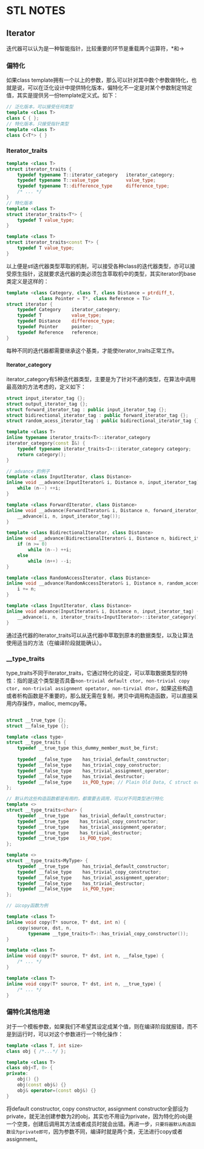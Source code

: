 # STL NOTES

## Iterator

迭代器可以认为是一种智能指针，比较重要的环节是重载两个运算符，*和->

### 偏特化

如果class template拥有一个以上的参数，那么可以针对其中数个参数做特化，也就是说，可以在泛化设计中提供特化版本，偏特化不一定是对某个参数制定特定值，其实是提供另一份template定义式。如下：

```c++
// 泛化版本，可以接受任何类型
template <class T>
class C { };
// 特化版本，只接受指针类型
template <class T>
class C<T*> { }
```

### Iterator_traits

```C++
template <class T>
struct iterator_traits {
    typedef typename T::iterator_category   iterator_category;
    typedef typename T::value_type          value_type;
    typedef typename T::difference_type     difference_type;
    /* ... */
}
// 特化版本
template <class T>
struct iterator_traits<T*> {
    typedef T value_type;
}

template <class T>
struct iterator_traits<const T*> {
    typedef T value_type;
}
```

以上便是stl迭代器类型萃取的机制，可以接受各种class的迭代器类型，亦可以接受原生指针，这就要求迭代器的类必须包含萃取机中的类型，其实iterator的base类定义是这样的：
```c++
template <class Category, class T, class Distance = ptrdiff_t, 
            class Pointer = T*, class Reference = T&>
struct iterator {
    typedef Category    iterator_category;
    typedef T           value_type;
    typedef Distance    difference_type;
    typedef Pointer     pointer;
    typedef Reference   reference;
}
```

每种不同的迭代器都需要继承这个基类，才能使iterator_traits正常工作。

#### Iterator_category

iterator_category有5种迭代器类型，主要是为了针对不通的类型，在算法中调用最高效的方法考虑的，定义如下：

```c++
struct input_iterator_tag {};
struct output_iterator_tag {};
struct forward_iterator_tag : public input_iterator_tag {};
struct bidirectional_iterator_tag : public forward_iterator_tag {};
struct random_acess_iterator_tag : public bidirectional_iterator_tag {};

template <class T>
inline typename iterator_traits<T>::iterator_category
iterator_category(const I&) {
    typedef typename iterator_traits<I>::iterator_category category;
    return category();
}

// advance 的例子
template <class InputIterator, class Distance>
inline void __advance(InputIterator& i, Distance n, input_iterator_tag) {
    while (n--) ++i;
}

template <class ForwardIterator, class Distance>
inline void __advance(ForwardIterator& i, Distance n, forward_iterator_tag) {
    __advance(i, n, input_iterator_tag());
}

template <class BidirectionalIterator, class Distance>
inline void __advance(BidirectionalIterator& i, Distance n, bidirect_iterator_tag) {
    if (n >= 0)
        while (n--) ++i;
    else
        while (n++) --i;
}

template <class RandomAccessIterator, class Distance>
inline void __advance(RandomAccessIterator& i, Distance n, random_access_iterator_tag) {
    i += n;
}

template <class InputIterator, class Distance>
inline void advance(InputIterator& i, Distance n, input_iterator_tag) {
    __advance(i, n, iterator_traits<InputIterator>::iterator_category());
}
```

通过迭代器的iterator_traits可以从迭代器中萃取到原本的数据类型，以及让算法使用适当的方法（在编译阶段就能确认）。

### __type_traits

type_traits不同于iterator_traits，它通过特化的设定，可以萃取数据类型的特性：指的是这个类型是否具备`non-trivial default ctor, non-trivial copy ctor, non-trivial assignment opetator, non-tirvial dtor`，如果这些构造或者析构函数是不重要的，那么就无需在复制，拷贝中调用构造函数，可以直接采用内存操作，malloc, memcpy等。

```c++

struct __true_type {};
struct __false_type {};

template <class type>
struct __type_traits {
    typedef __true_type this_dummy_member_must_be_first;
    
    typedef __false_type    has_trivial_default_constructor;
    typedef __false_type    has_trivial_copy_constructor;
    typedef __false_type    has_trivial_assignment_operator;
    typedef __false_type    has_trivial_destructor;
    typedef __false_type    is_POD_type; // Plain Old Data, C struct or original data type
};

// 默认的这些构造函数都是有用的，都需要去调用，可以对不同类型进行特化
template <>
struct __type_traits<char> {
    typedef __true_type    has_trivial_default_constructor;
    typedef __true_type    has_trivial_copy_constructor;
    typedef __true_type    has_trivial_assignment_operator;
    typedef __true_type    has_trivial_destructor;
    typedef __true_type    is_POD_type;
};

template <>
struct __type_traits<MyType> {
    typedef __true_type     has_trivial_default_constructor;
    typedef __false_type    has_trivial_copy_constructor;
    typedef __false_type    has_trivial_assignment_operator;
    typedef __false_type    has_trivial_destructor;
    typedef __false_type    is_POD_type;
};

// 以copy函数为例

template <class T>
inline void copy(T* source, T* dst, int n) {
    copy(source, dst, n, 
        typename __type_traits<T>::has_trivial_copy_constructor());
}

template <class T>
inline void copy(T* source, T* dst, int n, __false_type) {
    /* ... */
}

template <class T>
inline void copy(T* source, T* dst, int n, __true_type) {
    /* ... */
}
```

### 偏特化其他用途

对于一个模板参数，如果我们不希望其设定成某个值，则在编译阶段就报错，而不是到运行时，可以对这个参数进行一个特化操作：

```c++
template <class T, int size>
class obj { /*...*/ };

template <class T>
class obj<T, 0> {
private:
    obj() {}
    obj(const obj&) {}
    obj& operator=(const obj&) {}
}
```

将default constructor, copy constructor, assignment constructor全部设为private，就无法创建参数为2的obj，其实也不用设为private，因为特化的obj是一个空类，创建后调用其方法或者成员时就会出错。再进一步，`只要将器默认构造函数设为private即可`，因为参数不同，编译时就是两个类，无法进行copy或者assignment。